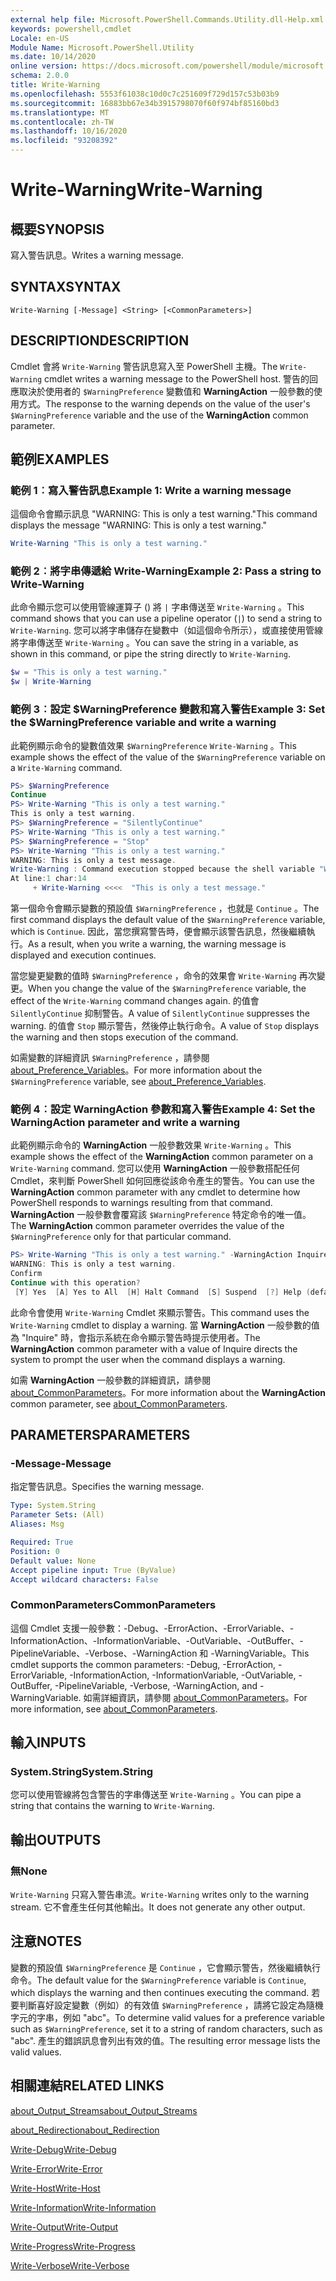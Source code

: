 ```yaml
---
external help file: Microsoft.PowerShell.Commands.Utility.dll-Help.xml
keywords: powershell,cmdlet
Locale: en-US
Module Name: Microsoft.PowerShell.Utility
ms.date: 10/14/2020
online version: https://docs.microsoft.com/powershell/module/microsoft.powershell.utility/write-warning?view=powershell-6&WT.mc_id=ps-gethelp
schema: 2.0.0
title: Write-Warning
ms.openlocfilehash: 5553f61038c10d0c7c251609f729d157c53b03b9
ms.sourcegitcommit: 16883bb67e34b3915798070f60f974bf85160bd3
ms.translationtype: MT
ms.contentlocale: zh-TW
ms.lasthandoff: 10/16/2020
ms.locfileid: "93208392"
---
```

# <span data-ttu-id="cad20-103">Write-Warning</span><span class="sxs-lookup"><span data-stu-id="cad20-103">Write-Warning</span></span>

## <span data-ttu-id="cad20-104">概要</span><span class="sxs-lookup"><span data-stu-id="cad20-104">SYNOPSIS</span></span>
<span data-ttu-id="cad20-105">寫入警告訊息。</span><span class="sxs-lookup"><span data-stu-id="cad20-105">Writes a warning message.</span></span>

## <span data-ttu-id="cad20-106">SYNTAX</span><span class="sxs-lookup"><span data-stu-id="cad20-106">SYNTAX</span></span>

```
Write-Warning [-Message] <String> [<CommonParameters>]
```

## <span data-ttu-id="cad20-107">DESCRIPTION</span><span class="sxs-lookup"><span data-stu-id="cad20-107">DESCRIPTION</span></span>

<span data-ttu-id="cad20-108">Cmdlet 會將 `Write-Warning` 警告訊息寫入至 PowerShell 主機。</span><span class="sxs-lookup"><span data-stu-id="cad20-108">The `Write-Warning` cmdlet writes a warning message to the PowerShell host.</span></span> <span data-ttu-id="cad20-109">警告的回應取決於使用者的 `$WarningPreference` 變數值和 **WarningAction** 一般參數的使用方式。</span><span class="sxs-lookup"><span data-stu-id="cad20-109">The response to the warning depends on the value of the user's `$WarningPreference` variable and the use of the **WarningAction** common parameter.</span></span>

## <span data-ttu-id="cad20-110">範例</span><span class="sxs-lookup"><span data-stu-id="cad20-110">EXAMPLES</span></span>

### <span data-ttu-id="cad20-111">範例 1︰寫入警告訊息</span><span class="sxs-lookup"><span data-stu-id="cad20-111">Example 1: Write a warning message</span></span>

<span data-ttu-id="cad20-112">這個命令會顯示訊息 "WARNING: This is only a test warning."</span><span class="sxs-lookup"><span data-stu-id="cad20-112">This command displays the message "WARNING: This is only a test warning."</span></span>

```powershell
Write-Warning "This is only a test warning."
```

### <span data-ttu-id="cad20-113">範例 2︰將字串傳遞給 Write-Warning</span><span class="sxs-lookup"><span data-stu-id="cad20-113">Example 2: Pass a string to Write-Warning</span></span>

<span data-ttu-id="cad20-114">此命令顯示您可以使用管線運算子 () 將 `|` 字串傳送至 `Write-Warning` 。</span><span class="sxs-lookup"><span data-stu-id="cad20-114">This command shows that you can use a pipeline operator (`|`) to send a string to `Write-Warning`.</span></span>
<span data-ttu-id="cad20-115">您可以將字串儲存在變數中（如這個命令所示），或直接使用管線將字串傳送至 `Write-Warning` 。</span><span class="sxs-lookup"><span data-stu-id="cad20-115">You can save the string in a variable, as shown in this command, or pipe the string directly to `Write-Warning`.</span></span>

```powershell
$w = "This is only a test warning."
$w | Write-Warning
```

### <span data-ttu-id="cad20-116">範例 3︰設定 $WarningPreference 變數和寫入警告</span><span class="sxs-lookup"><span data-stu-id="cad20-116">Example 3: Set the $WarningPreference variable and write a warning</span></span>

<span data-ttu-id="cad20-117">此範例顯示命令的變數值效果 `$WarningPreference` `Write-Warning` 。</span><span class="sxs-lookup"><span data-stu-id="cad20-117">This example shows the effect of the value of the `$WarningPreference` variable on a `Write-Warning` command.</span></span>

```powershell
PS> $WarningPreference
Continue
PS> Write-Warning "This is only a test warning."
This is only a test warning.
PS> $WarningPreference = "SilentlyContinue"
PS> Write-Warning "This is only a test warning."
PS> $WarningPreference = "Stop"
PS> Write-Warning "This is only a test warning."
WARNING: This is only a test message.
Write-Warning : Command execution stopped because the shell variable "WarningPreference" is set to Stop.
At line:1 char:14
     + Write-Warning <<<<  "This is only a test message."
```

<span data-ttu-id="cad20-118">第一個命令會顯示變數的預設值 `$WarningPreference` ，也就是 `Continue` 。</span><span class="sxs-lookup"><span data-stu-id="cad20-118">The first command displays the default value of the `$WarningPreference` variable, which is `Continue`.</span></span> <span data-ttu-id="cad20-119">因此，當您撰寫警告時，便會顯示該警告訊息，然後繼續執行。</span><span class="sxs-lookup"><span data-stu-id="cad20-119">As a result, when you write a warning, the warning message is displayed and execution continues.</span></span>

<span data-ttu-id="cad20-120">當您變更變數的值時 `$WarningPreference` ，命令的效果會 `Write-Warning` 再次變更。</span><span class="sxs-lookup"><span data-stu-id="cad20-120">When you change the value of the `$WarningPreference` variable, the effect of the `Write-Warning` command changes again.</span></span> <span data-ttu-id="cad20-121">的值會 `SilentlyContinue` 抑制警告。</span><span class="sxs-lookup"><span data-stu-id="cad20-121">A value of `SilentlyContinue` suppresses the warning.</span></span> <span data-ttu-id="cad20-122">的值會 `Stop` 顯示警告，然後停止執行命令。</span><span class="sxs-lookup"><span data-stu-id="cad20-122">A value of `Stop` displays the warning and then stops execution of the command.</span></span>

<span data-ttu-id="cad20-123">如需變數的詳細資訊 `$WarningPreference` ，請參閱 [about_Preference_Variables](../Microsoft.Powershell.Core/About/about_Preference_Variables.md)。</span><span class="sxs-lookup"><span data-stu-id="cad20-123">For more information about the `$WarningPreference` variable, see [about_Preference_Variables](../Microsoft.Powershell.Core/About/about_Preference_Variables.md).</span></span>

### <span data-ttu-id="cad20-124">範例 4︰設定 WarningAction 參數和寫入警告</span><span class="sxs-lookup"><span data-stu-id="cad20-124">Example 4: Set the WarningAction parameter and write a warning</span></span>

<span data-ttu-id="cad20-125">此範例顯示命令的 **WarningAction** 一般參數效果 `Write-Warning` 。</span><span class="sxs-lookup"><span data-stu-id="cad20-125">This example shows the effect of the **WarningAction** common parameter on a `Write-Warning` command.</span></span> <span data-ttu-id="cad20-126">您可以使用 **WarningAction** 一般參數搭配任何 Cmdlet，來判斷 PowerShell 如何回應從該命令產生的警告。</span><span class="sxs-lookup"><span data-stu-id="cad20-126">You can use the **WarningAction** common parameter with any cmdlet to determine how PowerShell responds to warnings resulting from that command.</span></span> <span data-ttu-id="cad20-127">**WarningAction** 一般參數會覆寫該 `$WarningPreference` 特定命令的唯一值。</span><span class="sxs-lookup"><span data-stu-id="cad20-127">The **WarningAction** common parameter overrides the value of the `$WarningPreference` only for that particular command.</span></span>

```powershell
PS> Write-Warning "This is only a test warning." -WarningAction Inquire
WARNING: This is only a test warning.
Confirm
Continue with this operation?
 [Y] Yes  [A] Yes to All  [H] Halt Command  [S] Suspend  [?] Help (default is "Y"):
```

<span data-ttu-id="cad20-128">此命令會使用 `Write-Warning` Cmdlet 來顯示警告。</span><span class="sxs-lookup"><span data-stu-id="cad20-128">This command uses the `Write-Warning` cmdlet to display a warning.</span></span> <span data-ttu-id="cad20-129">當 **WarningAction** 一般參數的值為 "Inquire" 時，會指示系統在命令顯示警告時提示使用者。</span><span class="sxs-lookup"><span data-stu-id="cad20-129">The **WarningAction** common parameter with a value of Inquire directs the system to prompt the user when the command displays a warning.</span></span>

<span data-ttu-id="cad20-130">如需 **WarningAction** 一般參數的詳細資訊，請參閱 [about_CommonParameters](../Microsoft.Powershell.Core/About/about_CommonParameters.md)。</span><span class="sxs-lookup"><span data-stu-id="cad20-130">For more information about the **WarningAction** common parameter, see [about_CommonParameters](../Microsoft.Powershell.Core/About/about_CommonParameters.md).</span></span>

## <span data-ttu-id="cad20-131">PARAMETERS</span><span class="sxs-lookup"><span data-stu-id="cad20-131">PARAMETERS</span></span>

### <span data-ttu-id="cad20-132">-Message</span><span class="sxs-lookup"><span data-stu-id="cad20-132">-Message</span></span>
<span data-ttu-id="cad20-133">指定警告訊息。</span><span class="sxs-lookup"><span data-stu-id="cad20-133">Specifies the warning message.</span></span>

```yaml
Type: System.String
Parameter Sets: (All)
Aliases: Msg

Required: True
Position: 0
Default value: None
Accept pipeline input: True (ByValue)
Accept wildcard characters: False
```

### <span data-ttu-id="cad20-134">CommonParameters</span><span class="sxs-lookup"><span data-stu-id="cad20-134">CommonParameters</span></span>

<span data-ttu-id="cad20-135">這個 Cmdlet 支援一般參數：-Debug、-ErrorAction、-ErrorVariable、-InformationAction、-InformationVariable、-OutVariable、-OutBuffer、-PipelineVariable、-Verbose、-WarningAction 和 -WarningVariable。</span><span class="sxs-lookup"><span data-stu-id="cad20-135">This cmdlet supports the common parameters: -Debug, -ErrorAction, -ErrorVariable, -InformationAction, -InformationVariable, -OutVariable, -OutBuffer, -PipelineVariable, -Verbose, -WarningAction, and -WarningVariable.</span></span> <span data-ttu-id="cad20-136">如需詳細資訊，請參閱 [about_CommonParameters](https://go.microsoft.com/fwlink/?LinkID=113216)。</span><span class="sxs-lookup"><span data-stu-id="cad20-136">For more information, see [about_CommonParameters](https://go.microsoft.com/fwlink/?LinkID=113216).</span></span>

## <span data-ttu-id="cad20-137">輸入</span><span class="sxs-lookup"><span data-stu-id="cad20-137">INPUTS</span></span>

### <span data-ttu-id="cad20-138">System.String</span><span class="sxs-lookup"><span data-stu-id="cad20-138">System.String</span></span>

<span data-ttu-id="cad20-139">您可以使用管線將包含警告的字串傳送至 `Write-Warning` 。</span><span class="sxs-lookup"><span data-stu-id="cad20-139">You can pipe a string that contains the warning to `Write-Warning`.</span></span>

## <span data-ttu-id="cad20-140">輸出</span><span class="sxs-lookup"><span data-stu-id="cad20-140">OUTPUTS</span></span>

### <span data-ttu-id="cad20-141">無</span><span class="sxs-lookup"><span data-stu-id="cad20-141">None</span></span>

<span data-ttu-id="cad20-142">`Write-Warning` 只寫入警告串流。</span><span class="sxs-lookup"><span data-stu-id="cad20-142">`Write-Warning` writes only to the warning stream.</span></span> <span data-ttu-id="cad20-143">它不會產生任何其他輸出。</span><span class="sxs-lookup"><span data-stu-id="cad20-143">It does not generate any other output.</span></span>

## <span data-ttu-id="cad20-144">注意</span><span class="sxs-lookup"><span data-stu-id="cad20-144">NOTES</span></span>

<span data-ttu-id="cad20-145">變數的預設值 `$WarningPreference` 是 `Continue` ，它會顯示警告，然後繼續執行命令。</span><span class="sxs-lookup"><span data-stu-id="cad20-145">The default value for the `$WarningPreference` variable is `Continue`, which displays the warning and then continues executing the command.</span></span> <span data-ttu-id="cad20-146">若要判斷喜好設定變數（例如）的有效值 `$WarningPreference` ，請將它設定為隨機字元的字串，例如 "abc"。</span><span class="sxs-lookup"><span data-stu-id="cad20-146">To determine valid values for a preference variable such as `$WarningPreference`, set it to a string of random characters, such as "abc".</span></span> <span data-ttu-id="cad20-147">產生的錯誤訊息會列出有效的值。</span><span class="sxs-lookup"><span data-stu-id="cad20-147">The resulting error message lists the valid values.</span></span>

## <span data-ttu-id="cad20-148">相關連結</span><span class="sxs-lookup"><span data-stu-id="cad20-148">RELATED LINKS</span></span>

[<span data-ttu-id="cad20-149">about_Output_Streams</span><span class="sxs-lookup"><span data-stu-id="cad20-149">about_Output_Streams</span></span>](../Microsoft.PowerShell.Core/About/about_Output_Streams.md)

[<span data-ttu-id="cad20-150">about_Redirection</span><span class="sxs-lookup"><span data-stu-id="cad20-150">about_Redirection</span></span>](../Microsoft.PowerShell.Core/About/about_Redirection.md)

[<span data-ttu-id="cad20-151">Write-Debug</span><span class="sxs-lookup"><span data-stu-id="cad20-151">Write-Debug</span></span>](Write-Debug.md)

[<span data-ttu-id="cad20-152">Write-Error</span><span class="sxs-lookup"><span data-stu-id="cad20-152">Write-Error</span></span>](Write-Error.md)

[<span data-ttu-id="cad20-153">Write-Host</span><span class="sxs-lookup"><span data-stu-id="cad20-153">Write-Host</span></span>](Write-Host.md)

[<span data-ttu-id="cad20-154">Write-Information</span><span class="sxs-lookup"><span data-stu-id="cad20-154">Write-Information</span></span>](Write-Information.md)

[<span data-ttu-id="cad20-155">Write-Output</span><span class="sxs-lookup"><span data-stu-id="cad20-155">Write-Output</span></span>](Write-Output.md)

[<span data-ttu-id="cad20-156">Write-Progress</span><span class="sxs-lookup"><span data-stu-id="cad20-156">Write-Progress</span></span>](Write-Progress.md)

[<span data-ttu-id="cad20-157">Write-Verbose</span><span class="sxs-lookup"><span data-stu-id="cad20-157">Write-Verbose</span></span>](Write-Verbose.md)
